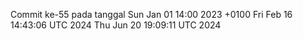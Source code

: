 Commit ke-55 pada tanggal Sun Jan 01 14:00 2023 +0100
Fri Feb 16 14:43:06 UTC 2024
Thu Jun 20 19:09:11 UTC 2024
